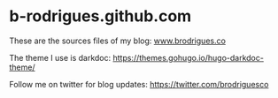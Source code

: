 # b-rodrigues.github.com

These are the sources files of my blog: www.brodrigues.co

The theme I use is darkdoc: https://themes.gohugo.io/hugo-darkdoc-theme/

Follow me on twitter for blog updates: https://twitter.com/brodriguesco
